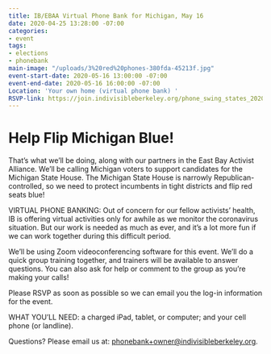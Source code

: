 ```yaml
---
title: IB/EBAA Virtual Phone Bank for Michigan, May 16
date: 2020-04-25 13:28:00 -07:00
categories:
- event
tags:
- elections
- phonebank
main-image: "/uploads/3%20red%20phones-380fda-45213f.jpg"
event-start-date: 2020-05-16 13:00:00 -07:00
event-end-date: 2020-05-16 16:00:00 -07:00
Location: 'Your own home (virtual phone bank) '
RSVP-link: https://join.indivisibleberkeley.org/phone_swing_states_2020_05_16
---
```


# Help Flip Michigan Blue!

That’s what we’ll be doing, along with our partners in the East Bay Activist Alliance. We’ll be calling Michigan voters to support candidates for the Michigan State House. The Michigan State House is narrowly Republican-controlled, so we need to protect incumbents in tight districts and flip red seats blue!

VIRTUAL PHONE BANKING: Out of concern for our fellow activists’ health, IB is offering virtual activities only for awhile as we monitor the coronavirus situation. But our work is needed as much as ever, and it’s a lot more fun if we can work together during this difficult period.

We’ll be using Zoom videoconferencing software for this event. We’ll do a quick group training together, and trainers will be available to answer questions. You can also ask for help or comment to the group as you’re making your calls!

Please RSVP as soon as possible so we can email you the log-in information for the event. 

WHAT YOU’LL NEED: a charged iPad, tablet, or computer; and your cell phone (or landline).

Questions? Please email us at: [phonebank\+owner@indivisibleberkeley.org](mailto:phonebank+owner@indivisibleberkeley.org).
